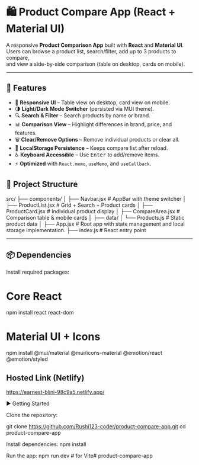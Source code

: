 # 🛍️ Product Compare App (React + Material UI)

A responsive **Product Comparison App** built with **React** and **Material UI**.  
Users can browse a product list, search/filter, add up to 3 products to compare,  
and view a side-by-side comparison (table on desktop, cards on mobile).

---

## 🚀 Features
- 📱 **Responsive UI** – Table view on desktop, card view on mobile.  
- 🌗 **Light/Dark Mode Switcher** (persisted via MUI theme).  
- 🔍 **Search & Filter** – Search products by name or brand.  
- 📊 **Comparison View** – Highlight differences in brand, price, and features.  
- 🗑️ **Clear/Remove Options** – Remove individual products or clear all.  
- 💾 **LocalStorage Persistence** – Keeps compare list after reload.  
- ♿ **Keyboard Accessible** – Use <kbd>Enter</kbd> to add/remove items.  
- ⚡ **Optimized** with `React.memo`, `useMemo`, and `useCallback`.

## 📂 Project Structure

src/
├── components/
│ ├── Navbar.jsx # AppBar with theme switcher
│ ├── ProductList.jsx # Grid + Search + Product cards
│ ├── ProductCard.jsx # Individual product display
│ ├── CompareArea.jsx # Comparison table & mobile cards
│
├── data/
│ └── Products.js # Static product data
│
├── App.jsx # Root app with state management and local storage implementation.
├── index.js # React entry point

---

## 📦 Dependencies
Install required packages:
# Core React
npm install react react-dom
# Material UI + Icons
npm install @mui/material @mui/icons-material @emotion/react @emotion/styled


## Hosted Link (Netlify)
https://earnest-blini-98c9a5.netlify.app/

▶️ Getting Started

Clone the repository:

git clone https://github.com/Rushi123-coder/product-compare-app.git
cd product-compare-app

Install dependencies:
npm install

Run the app:
npm run dev   # for Vite# product-compare-app

